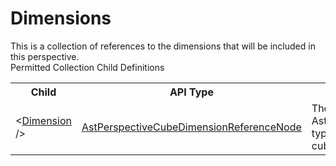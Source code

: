 # Dimensions

<div class="LanguageSummary"><div class ="SummaryItem">This is a collection of references to the dimensions that will be included in this perspective.</div></div><div class="SchemaBindingGroup"><div class="SchemaBindingGroupHeader">Permitted Collection Child Definitions</div><table id="SchemaBindingList" class="SchemaBindingList"><tbody><tr><th class="SchemaBindingNameColumnHeader">Child</th><th class="SchemaBindingTypeColumnHeader">API Type</th><th class="SchemaBindingSummaryColumnHeader">Description</th></tr><tr class="cd0"><td class="SchemaBindingName"><span class="punc">&lt;</span><a href=Varigence.Languages.Biml.Cube.AstPerspectiveCubeDimensionReferenceNode.html">Dimension</a><span class="punc"> /&gt;</span></td><td class="SchemaBindingType"><a href="../api-reference/Varigence.Languages.Biml.Cube.AstPerspectiveCubeDimensionReferenceNode.html">AstPerspectiveCubeDimensionReferenceNode</a></td><td class="SchemaBindingSummary">The AstPerspectiveCubeDimensionReferenceNode type is a wrapper for a direct reference to a cube dimension for use in a cube perspective.</td></tr></tbody></table></div>